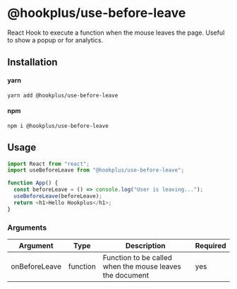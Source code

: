 # @hookplus/use-before-leave

React Hook to execute a function when the mouse leaves the page. Useful to show a popup or for analytics.

## Installation

#### yarn

`yarn add @hookplus/use-before-leave`

#### npm

`npm i @hookplus/use-before-leave`

## Usage

```js
import React from "react";
import useBeforeLeave from "@hookplus/use-before-leave";

function App() {
  const beforeLeave = () => console.log("User is leaving...");
  useBeforeLeave(beforeLeave);
  return <h1>Hello Hookplus</h1>;
}
```

### Arguments

| Argument      | Type     | Description                                              | Required |
| ------------- | -------- | -------------------------------------------------------- | -------- |
| onBeforeLeave | function | Function to be called when the mouse leaves the document | yes      |
